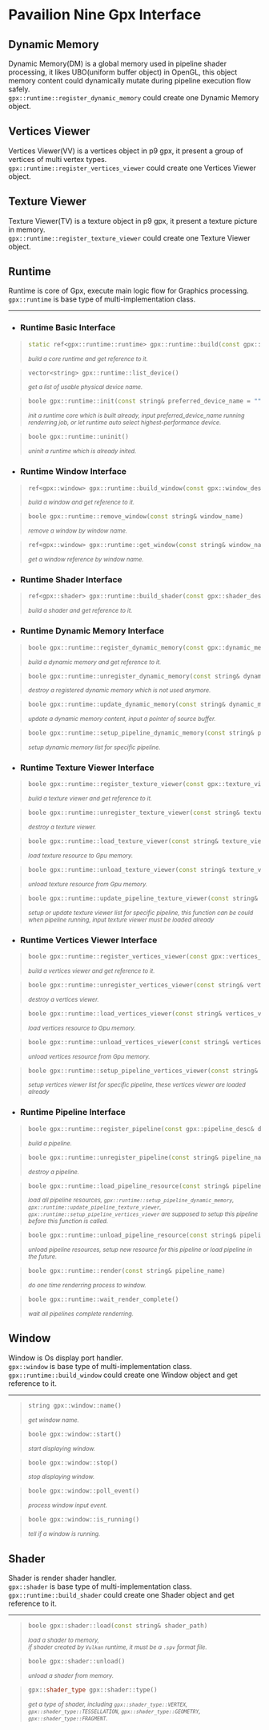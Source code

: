 **Pavailion Nine Gpx Interface**
=========

## **Dynamic Memory**
Dynamic Memory(DM) is a global memory used in pipeline shader processing,
it likes UBO(uniform buffer object) in OpenGL,
this object memory content could dynamically mutate during pipeline execution flow safely.<br>
`gpx::runtime::register_dynamic_memory` could create one Dynamic Memory object.

## **Vertices Viewer**
Vertices Viewer(VV) is a vertices object in p9 gpx,
it present a group of vertices of multi vertex types.<br>
`gpx::runtime::register_vertices_viewer` could create one Vertices Viewer object.

## **Texture Viewer**
Texture Viewer(TV) is a texture object in p9 gpx,
it present a texture picture in memory.<br>
`gpx::runtime::register_texture_viewer` could create one Texture Viewer object.

## **Runtime**
Runtime is core of Gpx, execute main logic flow for Graphics processing.<br>
`gpx::runtime` is base type of multi-implementation class.

---------

* ### Runtime Basic Interface

> ```cpp
> static ref<gpx::runtime::runtime> gpx::runtime::build(const gpx::runtime_desc& desc)
> ```
> <small>*build a core runtime and get reference to it.*</small>

> ```cpp
> vector<string> gpx::runtime::list_device()
> ```
> <small>*get a list of usable physical device name.*</small>

> ```cpp
> boole gpx::runtime::init(const string& preferred_device_name = "")
> ```
> <small>*init a runtime core which is built already,
> input preferred_device_name running renderring job,
> or let runtime auto select highest-performance device.*</small>

> ```cpp
> boole gpx::runtime::uninit()
> ```
> <small>*uninit a runtime which is already inited.*</small>

* ### Runtime Window Interface

> ```cpp
> ref<gpx::window> gpx::runtime::build_window(const gpx::window_desc& desc)
> ```
> <small>*build a window and get reference to it.*</small>

> ```cpp
> boole gpx::runtime::remove_window(const string& window_name)
> ```
> <small>*remove a window by window name.*</small>

> ```cpp
> ref<gpx::window> gpx::runtime::get_window(const string& window_name)
> ```
> <small>*get a window reference by window name.*</small>

* ### Runtime Shader Interface

> ```cpp
> ref<gpx::shader> gpx::runtime::build_shader(const gpx::shader_desc& desc)
> ```
> <small>*build a shader and get reference to it.*</small>

* ### Runtime Dynamic Memory Interface

> ```cpp
> boole gpx::runtime::register_dynamic_memory(const gpx::dynamic_memory_desc& desc)
> ```
> <small>*build a dynamic memory and get reference to it.*</small>

> ```cpp
> boole gpx::runtime::unregister_dynamic_memory(const string& dynamic_memory)
> ```
> <small>*destroy a registered dynamic memory which is not used anymore.*</small>

> ```cpp
> boole gpx::runtime::update_dynamic_memory(const string& dynamic_memory, void* src)
> ```
> <small>*update a dynamic memory content, input a pointer of source buffer.*</small>

> ```cpp
> boole gpx::runtime::setup_pipeline_dynamic_memory(const string& pipeline, const vector<string>& dm_vec)
> ```
> <small>*setup dynamic memory list for specific pipeline.*</small>

* ### Runtime Texture Viewer Interface

> ```cpp
> boole gpx::runtime::register_texture_viewer(const gpx::texture_viewer_desc& desc)
> ```
> <small>*build a texture viewer and get reference to it.*</small>

> ```cpp
> boole gpx::runtime::unregister_texture_viewer(const string& texture_viewer)
> ```
> <small>*destroy a texture viewer.*</small>

> ```cpp
> boole gpx::runtime::load_texture_viewer(const string& texture_viewer)
> ```
> <small>*load texture resource to Gpu memory.*</small>

> ```cpp
> boole gpx::runtime::unload_texture_viewer(const string& texture_viewer)
> ```
> <small>*unload texture resource from Gpu memory.*</small>

> ```cpp
> boole gpx::runtime::update_pipeline_texture_viewer(const string& pipeline_name, const vector<string>& viewers)
> ```
> <small>*setup or update texture viewer list for specific pipeline,
> this function can be could when pipeline running,
> input texture viewer must be loaded already*</small>

* ### Runtime Vertices Viewer Interface

> ```cpp
> boole gpx::runtime::register_vertices_viewer(const gpx::vertices_viewer_desc& desc)
> ```
> <small>*build a vertices viewer and get reference to it.*</small>

> ```cpp
> boole gpx::runtime::unregister_vertices_viewer(const string& vertices_viewer)
> ```
> <small>*destroy a vertices viewer.*</small>

> ```cpp
> boole gpx::runtime::load_vertices_viewer(const string& vertices_viewer)
> ```
> <small>*load vertices resource to Gpu memory.*</small>

> ```cpp
> boole gpx::runtime::unload_vertices_viewer(const string& vertices_viewer)
> ```
> <small>*unload vertices resource from Gpu memory.*</small>

> ```cpp
> boole gpx::runtime::setup_pipeline_vertices_viewer(const string& pipeline_name, const vector<string>& viewers)
> ```
> <small>*setup vertices viewer list for specific pipeline, these vertices viewer are loaded already*</small>

* ### Runtime Pipeline Interface

> ```cpp
> boole gpx::runtime::register_pipeline(const gpx::pipeline_desc& desc)
> ```
> <small>*build a pipeline.*</small>

> ```cpp
> boole gpx::runtime::unregister_pipeline(const string& pipeline_name)
> ```
> <small>*destroy a pipeline.*</small>

> ```cpp
> boole gpx::runtime::load_pipeline_resource(const string& pipeline_name)
> ```
> <small>*load all pipeline resources,
> `gpx::runtime::setup_pipeline_dynamic_memory`,
> `gpx::runtime::update_pipeline_texture_viewer`,
> `gpx::runtime::setup_pipeline_vertices_viewer`
> are supposed to setup this pipeline before this function is called.*</small>

> ```cpp
> boole gpx::runtime::unload_pipeline_resource(const string& pipeline_name)
> ```
> <small>*unload pipeline resources, setup new resource for this pipeline or load pipeline in the future.*</small>

> ```cpp
> boole gpx::runtime::render(const string& pipeline_name)
> ```
> <small>*do one time renderring process to window.*</small>

> ```cpp
> boole gpx::runtime::wait_render_complete()
> ```
> <small>*wait all pipelines complete renderring.*</small>

## **Window**
Window is Os display port handler.<br>
`gpx::window` is base type of multi-implementation class.
`gpx::runtime::build_window` could create one Window object and get reference to it.

---------

> ```cpp
> string gpx::window::name()
> ```
> <small>*get window name.*</small>

> ```cpp
> boole gpx::window::start()
> ```
> <small>*start displaying window.*</small>

> ```cpp
> boole gpx::window::stop()
> ```
> <small>*stop displaying window.*</small>

> ```cpp
> boole gpx::window::poll_event()
> ```
> <small>*process window input event.*</small>

> ```cpp
> boole gpx::window::is_running()
> ```
> <small>*tell if a window is running.*</small>

## **Shader**
Shader is render shader handler.<br>
`gpx::shader` is base type of multi-implementation class.
`gpx::runtime::build_shader` could create one Shader object and get reference to it.

---------

> ```cpp
> boole gpx::shader::load(const string& shader_path)
> ```
> <small>*load a shader to memory,<br>
if shader created by `Vulkan` runtime, it must be a `.spv` format file.*</small>

> ```cpp
> boole gpx::shader::unload()
> ```
> <small>*unload a shader from memory.*</small>

> ```cpp
> gpx::shader_type gpx::shader::type()
> ```
> <small>*get a type of shader, including
 `gpx::shader_type::VERTEX`,
 `gpx::shader_type::TESSELLATION`,
 `gpx::shader_type::GEOMETRY`,
 `gpx::shader_type::FRAGMENT`.*</small>
